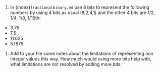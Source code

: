 1. In {index}`fractionalbinary.md` use 8 bits to represent the following numbers by using 4 bits as usual (8,2,4,1) and the other 4 bits are 1/2, 1/4, 1/8, 1/16th:
- 3.75
- 7.5
- 11.625
- 5.1875
1. Add to your file some notes about the limitations of representing non integer values this way. How much would using more bits help with, what limitations are not resolved by adding more bits.